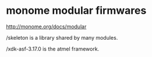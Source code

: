 monome modular firmwares
===

http://monome.org/docs/modular

/skeleton is a library shared by many modules.

/xdk-asf-3.17.0 is the atmel framework.